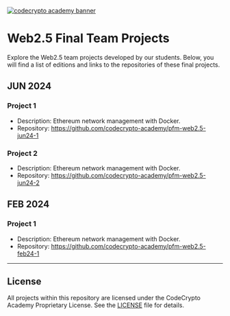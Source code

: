 [![codecrypto academy banner](https://iili.io/dqgLkw7.png)](https://codecrypto.academy)

# Web2.5 Final Team Projects

Explore the Web2.5 team projects developed by our students. Below, you will find a list of editions and links to the repositories of these final projects.


## JUN 2024

### Project 1
- Description: Ethereum network management with Docker.  
- Repository: https://github.com/codecrypto-academy/pfm-web2.5-jun24-1


### Project 2
- Description: Ethereum network management with Docker.  
- Repository: https://github.com/codecrypto-academy/pfm-web2.5-jun24-2


## FEB 2024

### Project 1
- Description: Ethereum network management with Docker.  
- Repository: https://github.com/codecrypto-academy/pfm-web2.5-feb24-1


---

## License

All projects within this repository are licensed under the CodeCrypto Academy Proprietary License. 
See the [LICENSE](LICENSE) file for details.
